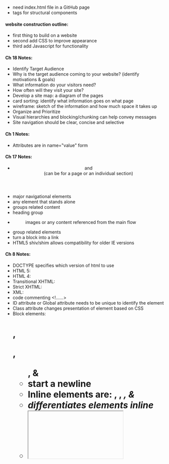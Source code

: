 

- need index.html file in a GitHub page
- tags for structural components


#### website construction outline:
- first thing to build on a website
- second add CSS to improve appearance
- third add Javascript for functionality

#### Ch 18 Notes:
- Identify Target Audience
- Why is the target audience coming to your website? (identify motivations & goals)
- What information do your visitors need?
- How often will they visit your site?
- Develop a site map: a diagram of the pages
- card sorting: identify what information goes on what page
- wireframe: sketch of the information and how much space it takes up
- Organize and Prioritize
- Visual hierarchies and blocking/chunking can help convey messages
- Site navigation should be clear, concise and selective

#### Ch 1 Notes:
- Attributes are in name="value" form

#### Ch 17 Notes:
- <header> and <footer> (can be for a page or an individual section)
- <nav> major navigational elements
- <article> any element that stands alone
- <section> groups related content
- <hgroup> heading group
- <figure> images or any content referenced from the main flow
- <div> group related elements
- <a> turn a block into a link
- HTML5 shiv/shim allows compatibility for older IE versions 

#### Ch 8 Notes:
- DOCTYPE specifies which version of html to use 
- HTML 5: <!DOCTYPE html>
- HTML 4: <!DOCTYPE html PUBLIC (and url to standard)>
- Transitional XHTML: 
- Strict XHTML:
- XML: <?xml version="1.0" ?>
- code commenting <!......>
- ID attribute or Global attribute needs to be unique to identify the element
- Class attribute changes presentation of element based on CSS
- Block elements: <h1>, <p>, <ul>, & <li> start a newline
- Inline elements are: <a>, <b>, <em>, & <img>
- <span> differentiates elements inline
- <iframe> embeds a window into a page
- <meta> element tells search engines about the page, attributes are <name> and <content> and inlides description, keywords, robots, author, pragma (no caching) & expires
- nofollow precents search engines following the links in the page
- escape characters are needed for spectial characters

[<<< Back](README.md)
